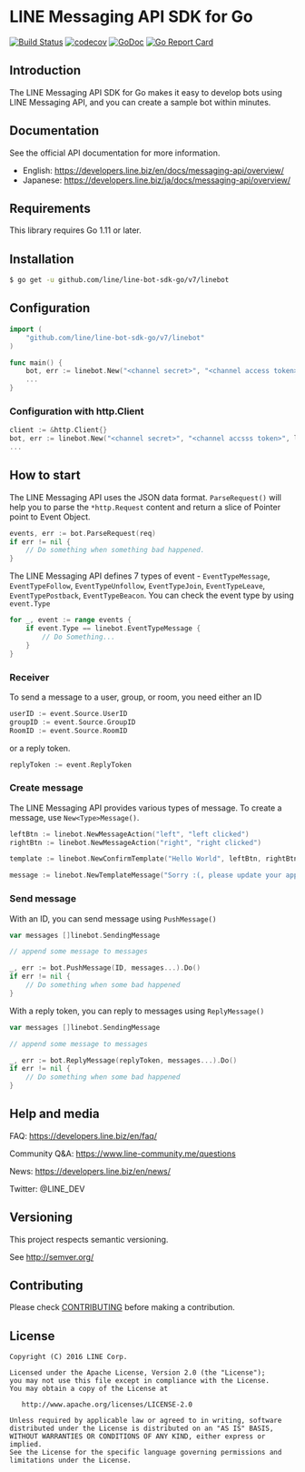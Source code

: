 # LINE Messaging API SDK for Go

[![Build Status](https://travis-ci.org/line/line-bot-sdk-go.svg?branch=master)](https://travis-ci.org/line/line-bot-sdk-go)
[![codecov](https://codecov.io/gh/line/line-bot-sdk-go/branch/master/graph/badge.svg)](https://codecov.io/gh/line/line-bot-sdk-go)
[![GoDoc](http://img.shields.io/badge/go-documentation-blue.svg?style=flat-square)](http://godoc.org/github.com/line/line-bot-sdk-go/linebot)
[![Go Report Card](https://goreportcard.com/badge/github.com/line/line-bot-sdk-go)](https://goreportcard.com/report/github.com/line/line-bot-sdk-go)


## Introduction
The LINE Messaging API SDK for Go makes it easy to develop bots using LINE Messaging API, and you can create a sample bot within minutes.

## Documentation

See the official API documentation for more information.

- English: https://developers.line.biz/en/docs/messaging-api/overview/
- Japanese: https://developers.line.biz/ja/docs/messaging-api/overview/

## Requirements

This library requires Go 1.11 or later.

## Installation ##

```sh
$ go get -u github.com/line/line-bot-sdk-go/v7/linebot
```

## Configuration ##

```go
import (
	"github.com/line/line-bot-sdk-go/v7/linebot"
)

func main() {
	bot, err := linebot.New("<channel secret>", "<channel access token>")
	...
}

```

### Configuration with http.Client ###

```go
client := &http.Client{}
bot, err := linebot.New("<channel secret>", "<channel accsss token>", linebot.WithHTTPClient(client))
...
```

## How to start ##

The LINE Messaging API uses the JSON data format.
```ParseRequest()``` will help you to parse the ```*http.Request``` content and return a slice of Pointer point to Event Object.

```go
events, err := bot.ParseRequest(req)
if err != nil {
	// Do something when something bad happened.
}
```

The LINE Messaging API defines 7 types of event - ```EventTypeMessage```, ```EventTypeFollow```, ```EventTypeUnfollow```, ```EventTypeJoin```, ```EventTypeLeave```, ```EventTypePostback```, ```EventTypeBeacon```. You can check the event type by using ```event.Type```

```go
for _, event := range events {
	if event.Type == linebot.EventTypeMessage {
		// Do Something...
	}
}
```

### Receiver ###

To send a message to a user, group, or room, you need either an ID

```go
userID := event.Source.UserID
groupID := event.Source.GroupID
RoomID := event.Source.RoomID
```

or a reply token.

```go
replyToken := event.ReplyToken
```

### Create message ###

The LINE Messaging API provides various types of message. To create a message, use ```New<Type>Message()```.

```go
leftBtn := linebot.NewMessageAction("left", "left clicked")
rightBtn := linebot.NewMessageAction("right", "right clicked")

template := linebot.NewConfirmTemplate("Hello World", leftBtn, rightBtn)

message := linebot.NewTemplateMessage("Sorry :(, please update your app.", template)
```

### Send message ###

With an ID, you can send message using ```PushMessage()```

```go
var messages []linebot.SendingMessage

// append some message to messages

_, err := bot.PushMessage(ID, messages...).Do()
if err != nil {
	// Do something when some bad happened
}
```

With a reply token, you can reply to messages using ```ReplyMessage()```

```go
var messages []linebot.SendingMessage

// append some message to messages

_, err := bot.ReplyMessage(replyToken, messages...).Do()
if err != nil {
	// Do something when some bad happened
}
```

## Help and media

FAQ: https://developers.line.biz/en/faq/

Community Q&A: https://www.line-community.me/questions

News: https://developers.line.biz/en/news/

Twitter: @LINE_DEV


## Versioning
This project respects semantic versioning.

See http://semver.org/


## Contributing

Please check [CONTRIBUTING](CONTRIBUTING.md) before making a contribution.


## License

```
Copyright (C) 2016 LINE Corp.
 
Licensed under the Apache License, Version 2.0 (the "License");
you may not use this file except in compliance with the License.
You may obtain a copy of the License at
 
   http://www.apache.org/licenses/LICENSE-2.0
 
Unless required by applicable law or agreed to in writing, software
distributed under the License is distributed on an "AS IS" BASIS,
WITHOUT WARRANTIES OR CONDITIONS OF ANY KIND, either express or implied.
See the License for the specific language governing permissions and
limitations under the License.
```
